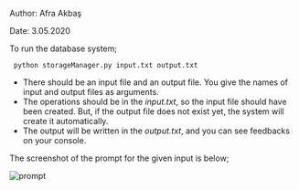 Author: Afra Akbaş

Date: 3.05.2020

To run the database system;

     python storageManager.py input.txt output.txt
     
* There should be an input file and an output file. You give the names of input and output files as arguments. 
* The operations should be in the *input.txt*, so the input file should have been created. But, if the output file does not exist yet, the system will create it automatically.
* The output will be written in the *output.txt*, and you can see feedbacks on your console.
 
The screenshot of the prompt for the given input is below;

![prompt](https://user-images.githubusercontent.com/32341138/87285526-46fed880-c500-11ea-8af9-754e50c83bdb.png)

